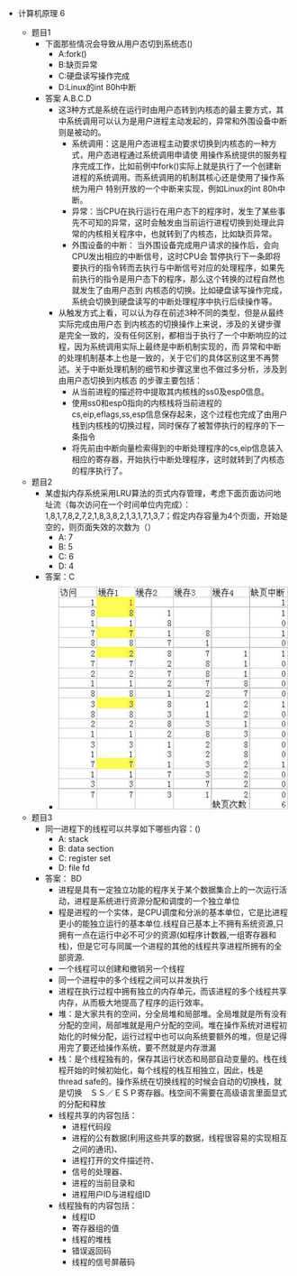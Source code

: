 * 计算机原理    6

  * 题目1
    * 下面那些情况会导致从用户态切到系统态\(\)
      * A:fork\(\)
      * B:缺页异常
      * C:硬盘读写操作完成
      * D:Linux的int 80h中断
    * 答案 A.B.C.D
      * 这3种方式是系统在运行时由用户态转到内核态的最主要方式，其中系统调用可以认为是用户进程主动发起的，异常和外围设备中断则是被动的。
        * 系统调用：这是用户态进程主动要求切换到内核态的一种方式，用户态进程通过系统调用申请使 用操作系统提供的服务程序完成工作，比如前例中fork\(\)实际上就是执行了一个创建新进程的系统调用。而系统调用的机制其核心还是使用了操作系统为用户 特别开放的一个中断来实现，例如Linux的int 80h中断。
        * 异常：当CPU在执行运行在用户态下的程序时，发生了某些事先不可知的异常，这时会触发由当前运行进程切换到处理此异常的内核相关程序中，也就转到了内核态，比如缺页异常。
        * 外围设备的中断： 当外围设备完成用户请求的操作后，会向CPU发出相应的中断信号，这时CPU会 暂停执行下一条即将要执行的指令转而去执行与中断信号对应的处理程序，如果先前执行的指令是用户态下的程序，那么这个转换的过程自然也就发生了由用户态到 内核态的切换。比如硬盘读写操作完成，系统会切换到硬盘读写的中断处理程序中执行后续操作等。
      * 从触发方式上看，可以认为存在前述3种不同的类型，但是从最终实际完成由用户态 到内核态的切换操作上来说，涉及的关键步骤是完全一致的，没有任何区别，都相当于执行了一个中断响应的过程，因为系统调用实际上最终是中断机制实现的，而 异常和中断的处理机制基本上也是一致的，关于它们的具体区别这里不再赘述。关于中断处理机制的细节和步骤这里也不做过多分析，涉及到由用户态切换到内核态 的步骤主要包括：
        * 从当前进程的描述符中提取其内核栈的ss0及esp0信息。
        * 使用ss0和esp0指向的内核栈将当前进程的cs,eip,eflags,ss,esp信息保存起来，这个过程也完成了由用户栈到内核栈的切换过程，同时保存了被暂停执行的程序的下一条指令
        * 将先前由中断向量检索得到的中断处理程序的cs,eip信息装入相应的寄存器，开始执行中断处理程序，这时就转到了内核态的程序执行了。
  * 题目2
    * 某虚拟内存系统采用LRU算法的页式内存管理，考虑下面页面访问地址流（每次访问在一个时间单位内完成）：1,8,1,7,8,2,7,2,1,8,3,8,2,1,3,1,7,1,3,7；假定内存容量为4个页面，开始是空的，则页面失效的次数为（）
      * A: 7
      * B: 5
      * C: 6
      * D: 4
    * 答案：C
      * ![](/assets/import.png)
  * 题目3
    * 同一进程下的线程可以共享如下哪些内容：()
      * A: stack
      * B: data section
      * C: register set
      * D: file fd
    * 答案： BD
      * 进程是具有一定独立功能的程序关于某个数据集合上的一次运行活动，进程是系统进行资源分配和调度的一个独立单位
      * 程是进程的一个实体，是CPU调度和分派的基本单位，它是比进程更小的能独立运行的基本单位.线程自己基本上不拥有系统资源,只拥有一点在运行中必不可少的资源(如程序计数器,一组寄存器和栈)，但是它可与同属一个进程的其他的线程共享进程所拥有的全部资源.
      * 一个线程可以创建和撤销另一个线程
      * 同一个进程中的多个线程之间可以并发执行
      * 进程在执行过程中拥有独立的内存单元，而该进程的多个线程共享内存，从而极大地提高了程序的运行效率。 
      * 堆：是大家共有的空间，分全局堆和局部堆。全局堆就是所有没有分配的空间，局部堆就是用户分配的空间。堆在操作系统对进程初始化的时候分配，运行过程中也可以向系统要额外的堆，但是记得用完了要还给操作系统，要不然就是内存泄漏
      * 栈：是个线程独有的，保存其运行状态和局部自动变量的。栈在线程开始的时候初始化，每个线程的栈互相独立，因此，栈是　thread safe的。操作系统在切换线程的时候会自动的切换栈，就是切换　ＳＳ／ＥＳＰ寄存器。栈空间不需要在高级语言里面显式的分配和释放
      * 线程共享的内容包括：
        * 进程代码段
        * 进程的公有数据(利用这些共享的数据，线程很容易的实现相互之间的通讯)、
        * 进程打开的文件描述符、
        * 信号的处理器、
        * 进程的当前目录和
        * 进程用户ID与进程组ID
      * 线程独有的内容包括：
        * 线程ID
        * 寄存器组的值
        * 线程的堆栈
        * 错误返回码
        * 线程的信号屏蔽码
